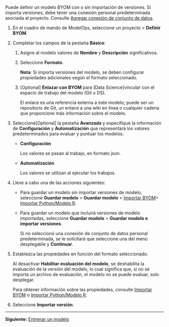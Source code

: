 Puede definir un modelo BYOM con o sin importación de versiones. Si importa versiones, debe tener una conexión personal predeterminada asociada al proyecto. Consulte [Agregar conexión de conjunto de datos](vpe1725389258480.md).

1.  En el cuadro de mando de ModelOps, seleccione un proyecto > **Definir BYOM**.


1.  Completar los campos de la pestaña **Básico**:

    1.  Asigne al modelo valores de **Nombre** y **Descripción** significativos.


    1.  Seleccione **Formato**.

        **Nota**: Si importa versiones del modelo, se deben configurar propiedades adicionales según el formato seleccionado.


    1.  [Optional] **Enlazar con BYOM** para [Data Science]vincular con el espacio de trabajo del modelo (Git o DS).

        El enlace es una referencia externa a este modelo; puede ser un repositorio de Git, un enlace a una wiki en línea o cualquier cadena que proporcione más información sobre el modelo.


1.  Seleccione[Optional] la pestaña **Avanzada** y especifique la información de **Configuración** y **Automatización** que representará los valores predeterminados para evaluar y puntuar los modelos.

    -   **Configuración**

        Los valores se pasan al trabajo, en formato json.


    -   **Automatización**

        Los valores se utilizan al ejecutar los trabajos.


1.  Lleve a cabo una de las acciones siguientes:

    -   Para guardar un modelo sin importar versiones de modelo, seleccione **Guardar modelo** > **Guardar modelo** > [Importar BYOM](nro1732650484867.md)> [Importar Python/Modelo R](jbg1732650538946.md).


    -   Para guardar un modelo que incluirá versiones de modelo importadas, seleccione **Guardar modelo** > **Guardar modelo e importar versiones**.

        Si no seleccionó una conexión de conjunto de datos personal predeterminada, se le solicitará que seleccione una del menú desplegable y **Continuar**.


1.  Establezca las propiedades en función del formato seleccionado.

    Al desactivar **Habilitar evaluación del modelo**, se deshabilita la evaluación de la versión del modelo, lo cual significa que, si no se importa un archivo de evaluación, el modelo no se puede evaluar, solo desplegar.

    Para obtener información sobre las propiedades, consulte [Importar BYOM](nro1732650484867.md) o [Importar Python/Modelo R](jbg1732650538946.md).


1.  Seleccione **Importar versión**.


---

**Siguiente:** [Entrenar un modelo](etl1725408512818.md)

